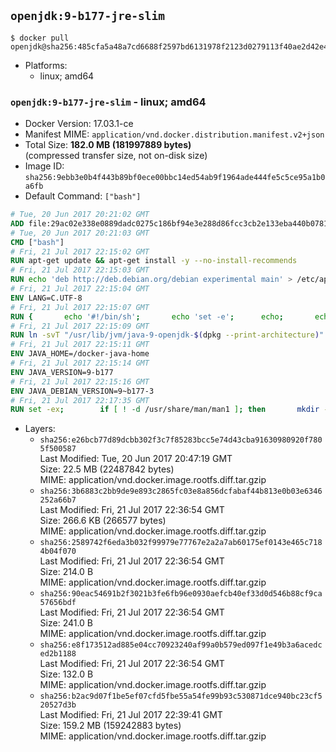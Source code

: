 ## `openjdk:9-b177-jre-slim`

```console
$ docker pull openjdk@sha256:485cfa5a48a7cd6688f2597bd6131978f2123d0279113f40ae2d42e4f8bc8ab1
```

-	Platforms:
	-	linux; amd64

### `openjdk:9-b177-jre-slim` - linux; amd64

-	Docker Version: 17.03.1-ce
-	Manifest MIME: `application/vnd.docker.distribution.manifest.v2+json`
-	Total Size: **182.0 MB (181997889 bytes)**  
	(compressed transfer size, not on-disk size)
-	Image ID: `sha256:9ebb3e0b4f443b89bf0ece00bbc14ed54ab9f1964ade444fe5c5ce95a1b0a6fb`
-	Default Command: `["bash"]`

```dockerfile
# Tue, 20 Jun 2017 20:21:02 GMT
ADD file:29ac02e338e0889dadc0275c186bf94e3e288d86fcc3cb2e133eba440b078128 in / 
# Tue, 20 Jun 2017 20:21:03 GMT
CMD ["bash"]
# Fri, 21 Jul 2017 22:15:02 GMT
RUN apt-get update && apt-get install -y --no-install-recommends 		bzip2 		unzip 		xz-utils 	&& rm -rf /var/lib/apt/lists/*
# Fri, 21 Jul 2017 22:15:03 GMT
RUN echo 'deb http://deb.debian.org/debian experimental main' > /etc/apt/sources.list.d/experimental.list
# Fri, 21 Jul 2017 22:15:04 GMT
ENV LANG=C.UTF-8
# Fri, 21 Jul 2017 22:15:07 GMT
RUN { 		echo '#!/bin/sh'; 		echo 'set -e'; 		echo; 		echo 'dirname "$(dirname "$(readlink -f "$(which javac || which java)")")"'; 	} > /usr/local/bin/docker-java-home 	&& chmod +x /usr/local/bin/docker-java-home
# Fri, 21 Jul 2017 22:15:09 GMT
RUN ln -svT "/usr/lib/jvm/java-9-openjdk-$(dpkg --print-architecture)" /docker-java-home
# Fri, 21 Jul 2017 22:15:11 GMT
ENV JAVA_HOME=/docker-java-home
# Fri, 21 Jul 2017 22:15:14 GMT
ENV JAVA_VERSION=9-b177
# Fri, 21 Jul 2017 22:15:16 GMT
ENV JAVA_DEBIAN_VERSION=9~b177-3
# Fri, 21 Jul 2017 22:17:35 GMT
RUN set -ex; 		if [ ! -d /usr/share/man/man1 ]; then 		mkdir -p /usr/share/man/man1; 	fi; 		apt-get update; 	apt-get install -y 		openjdk-9-jre-headless="$JAVA_DEBIAN_VERSION" 	; 	rm -rf /var/lib/apt/lists/*; 		[ "$(readlink -f "$JAVA_HOME")" = "$(docker-java-home)" ]; 		update-alternatives --get-selections | awk -v home="$(readlink -f "$JAVA_HOME")" 'index($3, home) == 1 { $2 = "manual"; print | "update-alternatives --set-selections" }'; 	update-alternatives --query java | grep -q 'Status: manual'
```

-	Layers:
	-	`sha256:e26bcb77d89dcbb302f3c7f85283bcc5e74d43cba91630980920f7805f500587`  
		Last Modified: Tue, 20 Jun 2017 20:47:19 GMT  
		Size: 22.5 MB (22487842 bytes)  
		MIME: application/vnd.docker.image.rootfs.diff.tar.gzip
	-	`sha256:3b6883c2bb9de9e893c2865fc03e8a856dcfabaf44b813e0b03e6346252a66b7`  
		Last Modified: Fri, 21 Jul 2017 22:36:54 GMT  
		Size: 266.6 KB (266577 bytes)  
		MIME: application/vnd.docker.image.rootfs.diff.tar.gzip
	-	`sha256:2589742f6eda3b032f99979e77767e2a2a7ab60175ef0143e465c7184b04f070`  
		Last Modified: Fri, 21 Jul 2017 22:36:54 GMT  
		Size: 214.0 B  
		MIME: application/vnd.docker.image.rootfs.diff.tar.gzip
	-	`sha256:90eac54691b2f3021b3fe6fb96e0930aefcb40ef33d0d546b88cf9ca57656bdf`  
		Last Modified: Fri, 21 Jul 2017 22:36:54 GMT  
		Size: 241.0 B  
		MIME: application/vnd.docker.image.rootfs.diff.tar.gzip
	-	`sha256:e8f173512ad885e04cc70923240af99a0b579ed097f1e49b3a6acedced2b1188`  
		Last Modified: Fri, 21 Jul 2017 22:36:54 GMT  
		Size: 132.0 B  
		MIME: application/vnd.docker.image.rootfs.diff.tar.gzip
	-	`sha256:b2ac9d07f1be5ef07cfd5fbe55a54fe99b93c530871dce940bc23cf520527d3b`  
		Last Modified: Fri, 21 Jul 2017 22:39:41 GMT  
		Size: 159.2 MB (159242883 bytes)  
		MIME: application/vnd.docker.image.rootfs.diff.tar.gzip
